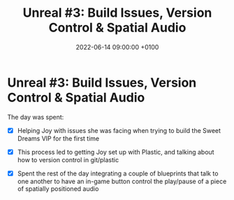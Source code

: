 ﻿---
layout: post 
title:  "Unreal #3: Build Issues, Version Control & Spatial Audio"
date:   2022-06-14 09:00:00 +0100 
categories: unreal
---

# Unreal #3: Build Issues, Version Control & Spatial Audio

The day was spent:

- [x] Helping Joy with issues she was facing when trying to build the Sweet Dreams VIP for the first time
- [x] This process led to getting Joy set up with Plastic, and talking about how to version control in git/plastic
- [x] Spent the rest of the day integrating a couple of blueprints that talk to one another to have an in-game button control the play/pause of a piece of spatially positioned audio



